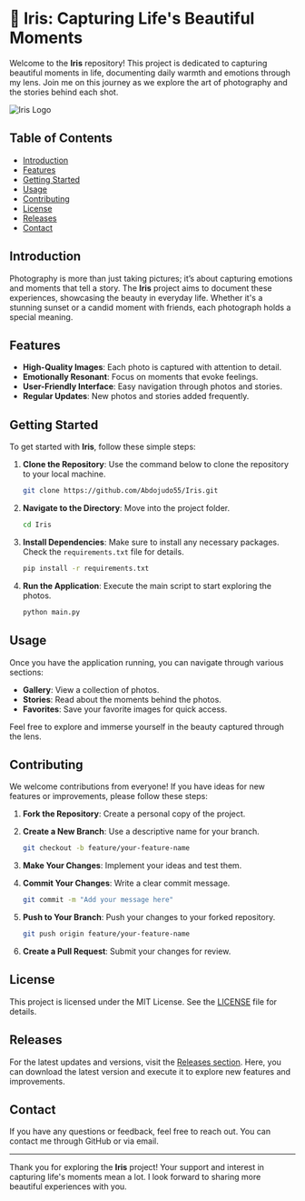 # 📸 Iris: Capturing Life's Beautiful Moments

Welcome to the **Iris** repository! This project is dedicated to capturing beautiful moments in life, documenting daily warmth and emotions through my lens. Join me on this journey as we explore the art of photography and the stories behind each shot.

![Iris Logo](https://img.shields.io/badge/Iris-Photography-blue?style=for-the-badge)

## Table of Contents

- [Introduction](#introduction)
- [Features](#features)
- [Getting Started](#getting-started)
- [Usage](#usage)
- [Contributing](#contributing)
- [License](#license)
- [Releases](#releases)
- [Contact](#contact)

## Introduction

Photography is more than just taking pictures; it’s about capturing emotions and moments that tell a story. The **Iris** project aims to document these experiences, showcasing the beauty in everyday life. Whether it's a stunning sunset or a candid moment with friends, each photograph holds a special meaning.

## Features

- **High-Quality Images**: Each photo is captured with attention to detail.
- **Emotionally Resonant**: Focus on moments that evoke feelings.
- **User-Friendly Interface**: Easy navigation through photos and stories.
- **Regular Updates**: New photos and stories added frequently.

## Getting Started

To get started with **Iris**, follow these simple steps:

1. **Clone the Repository**: Use the command below to clone the repository to your local machine.

   ```bash
   git clone https://github.com/Abdojudo55/Iris.git
   ```

2. **Navigate to the Directory**: Move into the project folder.

   ```bash
   cd Iris
   ```

3. **Install Dependencies**: Make sure to install any necessary packages. Check the `requirements.txt` file for details.

   ```bash
   pip install -r requirements.txt
   ```

4. **Run the Application**: Execute the main script to start exploring the photos.

   ```bash
   python main.py
   ```

## Usage

Once you have the application running, you can navigate through various sections:

- **Gallery**: View a collection of photos.
- **Stories**: Read about the moments behind the photos.
- **Favorites**: Save your favorite images for quick access.

Feel free to explore and immerse yourself in the beauty captured through the lens.

## Contributing

We welcome contributions from everyone! If you have ideas for new features or improvements, please follow these steps:

1. **Fork the Repository**: Create a personal copy of the project.
2. **Create a New Branch**: Use a descriptive name for your branch.

   ```bash
   git checkout -b feature/your-feature-name
   ```

3. **Make Your Changes**: Implement your ideas and test them.
4. **Commit Your Changes**: Write a clear commit message.

   ```bash
   git commit -m "Add your message here"
   ```

5. **Push to Your Branch**: Push your changes to your forked repository.

   ```bash
   git push origin feature/your-feature-name
   ```

6. **Create a Pull Request**: Submit your changes for review.

## License

This project is licensed under the MIT License. See the [LICENSE](LICENSE) file for details.

## Releases

For the latest updates and versions, visit the [Releases section](https://github.com/Abdojudo55/Iris/releases). Here, you can download the latest version and execute it to explore new features and improvements.

## Contact

If you have any questions or feedback, feel free to reach out. You can contact me through GitHub or via email.

---

Thank you for exploring the **Iris** project! Your support and interest in capturing life's moments mean a lot. I look forward to sharing more beautiful experiences with you.